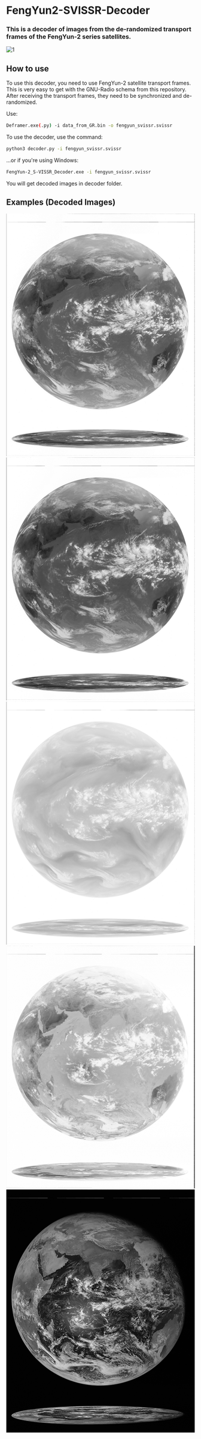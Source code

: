 # FengYun2-SVISSR-Decoder
### This is a decoder of images from the de-randomized transport frames of the FengYun-2 series satellites.
![1](https://github.com/Foxiks/FengYun2-SVISSR-Decoder/blob/main/img/0out.gif)

## How to use
To use this decoder, you need to use FengYun-2 satellite transport frames. This is very easy to get with the GNU-Radio schema from this repository. After receiving the transport frames, they need to be synchronized and de-randomized.

Use: 
```sh
Deframer.exe(.py) -i data_from_GR.bin -o fengyun_svissr.svissr 
```
To use the decoder, use the command:
```sh
python3 decoder.py -i fengyun_svissr.svissr
```
...or if you're using Windows:
```sh
FengYun-2_S-VISSR_Decoder.exe -i fengyun_svissr.svissr
```
You will get decoded images in decoder folder.

## Examples (Decoded Images)
![2](https://github.com/Foxiks/FengYun2-SVISSR-Decoder/blob/main/img/ch01.png)
![3](https://github.com/Foxiks/FengYun2-SVISSR-Decoder/blob/main/img/ch2.png)
![4](https://github.com/Foxiks/FengYun2-SVISSR-Decoder/blob/main/img/ch3.png)
![5](https://github.com/Foxiks/FengYun2-SVISSR-Decoder/blob/main/img/ch4.png)
![6](https://github.com/Foxiks/FengYun2-SVISSR-Decoder/blob/main/img/VIS.png)
